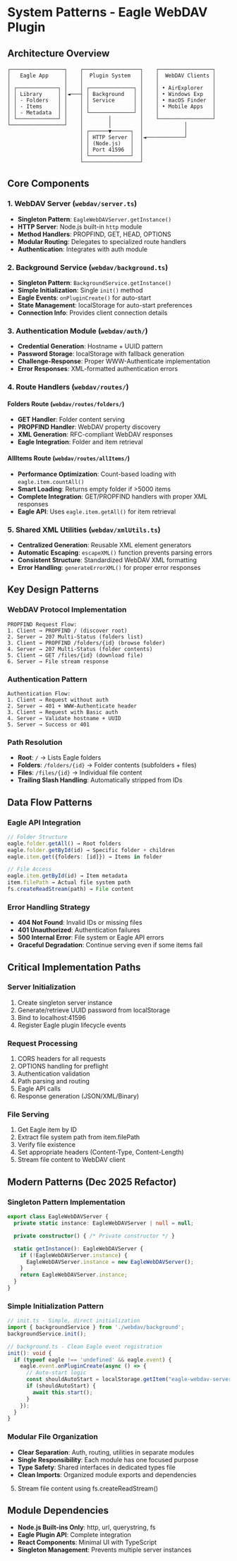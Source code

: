 # System Patterns - Eagle WebDAV Plugin

## Architecture Overview
```
┌─────────────────┐    ┌──────────────────┐    ┌─────────────────┐
│   Eagle App     │    │  Plugin System   │    │  WebDAV Clients │
│                 │    │                  │    │                 │
│ ┌─────────────┐ │    │ ┌──────────────┐ │    │ • AirExplorer   │
│ │ Library     │ │◄───┤ │ Background   │ │    │ • Windows Exp   │
│ │ - Folders   │ │    │ │ Service      │ │    │ • macOS Finder  │
│ │ - Items     │ │    │ │              │ │    │ • Mobile Apps   │
│ │ - Metadata  │ │    │ └──────────────┘ │    │                 │
│ └─────────────┘ │    │        │         │    └─────────────────┘
└─────────────────┘    │        │         │             │
                       │ ┌──────▼──────┐  │             │
                       │ │ HTTP Server │  │◄────────────┘
                       │ │ (Node.js)   │  │
                       │ │ Port 41596  │  │
                       │ └─────────────┘  │
                       └──────────────────┘
```

## Core Components

### 1. WebDAV Server (`webdav/server.ts`)
- **Singleton Pattern**: `EagleWebDAVServer.getInstance()`
- **HTTP Server**: Node.js built-in `http` module
- **Method Handlers**: PROPFIND, GET, HEAD, OPTIONS
- **Modular Routing**: Delegates to specialized route handlers
- **Authentication**: Integrates with auth module

### 2. Background Service (`webdav/background.ts`)
- **Singleton Pattern**: `BackgroundService.getInstance()`
- **Simple Initialization**: Single `init()` method
- **Eagle Events**: `onPluginCreate()` for auto-start
- **State Management**: localStorage for auto-start preferences
- **Connection Info**: Provides client connection details

### 3. Authentication Module (`webdav/auth/`)
- **Credential Generation**: Hostname + UUID pattern
- **Password Storage**: localStorage with fallback generation
- **Challenge-Response**: Proper WWW-Authenticate implementation
- **Error Responses**: XML-formatted authentication errors

### 4. Route Handlers (`webdav/routes/`)
#### Folders Route (`webdav/routes/folders/`)
- **GET Handler**: Folder content serving
- **PROPFIND Handler**: WebDAV property discovery
- **XML Generation**: RFC-compliant WebDAV responses
- **Eagle Integration**: Folder and item retrieval

#### AllItems Route (`webdav/routes/allItems/`)
- **Performance Optimization**: Count-based loading with `eagle.item.countAll()`
- **Smart Loading**: Returns empty folder if >5000 items
- **Complete Integration**: GET/PROPFIND handlers with proper XML responses
- **Eagle API**: Uses `eagle.item.getAll()` for item retrieval

### 5. Shared XML Utilities (`webdav/xmlUtils.ts`)
- **Centralized Generation**: Reusable XML element generators
- **Automatic Escaping**: `escapeXML()` function prevents parsing errors
- **Consistent Structure**: Standardized WebDAV XML formatting
- **Error Handling**: `generateErrorXML()` for proper error responses

## Key Design Patterns

### WebDAV Protocol Implementation
```
PROPFIND Request Flow:
1. Client → PROPFIND / (discover root)
2. Server → 207 Multi-Status (folders list)
3. Client → PROPFIND /folders/{id} (browse folder)
4. Server → 207 Multi-Status (folder contents)
5. Client → GET /files/{id} (download file)
6. Server → File stream response
```

### Authentication Pattern
```
Authentication Flow:
1. Client → Request without auth
2. Server → 401 + WWW-Authenticate header
3. Client → Request with Basic auth
4. Server → Validate hostname + UUID
5. Server → Success or 401
```

### Path Resolution
- **Root**: `/` → Lists Eagle folders
- **Folders**: `/folders/{id}` → Folder contents (subfolders + files)
- **Files**: `/files/{id}` → Individual file content
- **Trailing Slash Handling**: Automatically stripped from IDs

## Data Flow Patterns

### Eagle API Integration
```typescript
// Folder Structure
eagle.folder.getAll() → Root folders
eagle.folder.getById(id) → Specific folder + children
eagle.item.get({folders: [id]}) → Items in folder

// File Access
eagle.item.getById(id) → Item metadata
item.filePath → Actual file system path
fs.createReadStream(path) → File content
```

### Error Handling Strategy
- **404 Not Found**: Invalid IDs or missing files
- **401 Unauthorized**: Authentication failures
- **500 Internal Error**: File system or Eagle API errors
- **Graceful Degradation**: Continue serving even if some items fail

## Critical Implementation Paths

### Server Initialization
1. Create singleton server instance
2. Generate/retrieve UUID password from localStorage
3. Bind to localhost:41596
4. Register Eagle plugin lifecycle events

### Request Processing
1. CORS headers for all requests
2. OPTIONS handling for preflight
3. Authentication validation
4. Path parsing and routing
5. Eagle API calls
6. Response generation (JSON/XML/Binary)

### File Serving
1. Get Eagle item by ID
2. Extract file system path from item.filePath
3. Verify file existence
4. Set appropriate headers (Content-Type, Content-Length)
5. Stream file content to WebDAV client

## Modern Patterns (Dec 2025 Refactor)

### Singleton Pattern Implementation
```typescript
export class EagleWebDAVServer {
  private static instance: EagleWebDAVServer | null = null;

  private constructor() { /* Private constructor */ }

  static getInstance(): EagleWebDAVServer {
    if (!EagleWebDAVServer.instance) {
      EagleWebDAVServer.instance = new EagleWebDAVServer();
    }
    return EagleWebDAVServer.instance;
  }
}
```

### Simple Initialization Pattern
```typescript
// init.ts - Simple, direct initialization
import { backgroundService } from './webdav/background';
backgroundService.init();

// background.ts - Clean Eagle event registration
init(): void {
  if (typeof eagle !== 'undefined' && eagle.event) {
    eagle.event.onPluginCreate(async () => {
      // Auto-start logic
      const shouldAutoStart = localStorage.getItem("eagle-webdav-server-state") !== "stopped";
      if (shouldAutoStart) {
        await this.start();
      }
    });
  }
}
```

### Modular File Organization
- **Clear Separation**: Auth, routing, utilities in separate modules
- **Single Responsibility**: Each module has one focused purpose
- **Type Safety**: Shared interfaces in dedicated types file
- **Clean Imports**: Organized module exports and dependencies
5. Stream file content using fs.createReadStream()

## Module Dependencies
- **Node.js Built-ins Only**: http, url, querystring, fs
- **Eagle Plugin API**: Complete integration
- **React Components**: Minimal UI with TypeScript
- **Singleton Management**: Prevents multiple server instances